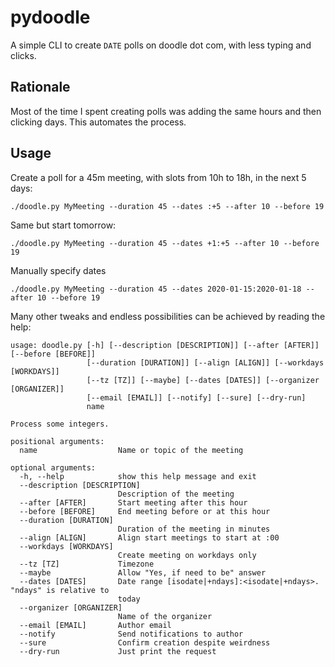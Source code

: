 # pydoodle
A simple CLI to create `DATE` polls on doodle dot com, with less typing and clicks.

## Rationale
Most of the time I spent creating polls was adding the same hours and then clicking days. This automates the process.

## Usage

Create a poll for a 45m meeting, with slots from 10h to 18h, in the next 5 days:

```shell
./doodle.py MyMeeting --duration 45 --dates :+5 --after 10 --before 19
```

Same but start tomorrow:

```shell
./doodle.py MyMeeting --duration 45 --dates +1:+5 --after 10 --before 19
```

Manually specify dates

```shell
./doodle.py MyMeeting --duration 45 --dates 2020-01-15:2020-01-18 --after 10 --before 19
```

Many other tweaks and endless possibilities can be achieved by reading the help:

```
usage: doodle.py [-h] [--description [DESCRIPTION]] [--after [AFTER]] [--before [BEFORE]]
                 [--duration [DURATION]] [--align [ALIGN]] [--workdays [WORKDAYS]]
                 [--tz [TZ]] [--maybe] [--dates [DATES]] [--organizer [ORGANIZER]]
                 [--email [EMAIL]] [--notify] [--sure] [--dry-run]
                 name

Process some integers.

positional arguments:
  name                  Name or topic of the meeting

optional arguments:
  -h, --help            show this help message and exit
  --description [DESCRIPTION]
                        Description of the meeting
  --after [AFTER]       Start meeting after this hour
  --before [BEFORE]     End meeting before or at this hour
  --duration [DURATION]
                        Duration of the meeting in minutes
  --align [ALIGN]       Align start meetings to start at :00
  --workdays [WORKDAYS]
                        Create meeting on workdays only
  --tz [TZ]             Timezone
  --maybe               Allow "Yes, if need to be" answer
  --dates [DATES]       Date range [isodate|+ndays]:<isodate|+ndays>. "ndays" is relative to
                        today
  --organizer [ORGANIZER]
                        Name of the organizer
  --email [EMAIL]       Author email
  --notify              Send notifications to author
  --sure                Confirm creation despite weirdness
  --dry-run             Just print the request
```
